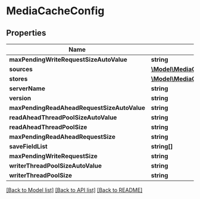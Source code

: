 # MediaCacheConfig

## Properties
Name | Type | Description | Notes
------------ | ------------- | ------------- | -------------
**maxPendingWriteRequestSizeAutoValue** | **string** |  | 
**sources** | [**\Model\MediaCacheSourceConfig[]**](MediaCacheSourceConfig.md) |  | 
**stores** | [**\Model\MediaCacheStoreConfig[]**](MediaCacheStoreConfig.md) |  | 
**serverName** | **string** |  | 
**version** | **string** |  | 
**maxPendingReadAheadRequestSizeAutoValue** | **string** |  | 
**readAheadThreadPoolSizeAutoValue** | **string** |  | 
**readAheadThreadPoolSize** | **string** |  | 
**maxPendingReadAheadRequestSize** | **string** |  | 
**saveFieldList** | **string[]** |  | [optional] 
**maxPendingWriteRequestSize** | **string** |  | 
**writerThreadPoolSizeAutoValue** | **string** |  | 
**writerThreadPoolSize** | **string** |  | 

[[Back to Model list]](../README.md#documentation-for-models) [[Back to API list]](../README.md#documentation-for-api-endpoints) [[Back to README]](../README.md)


